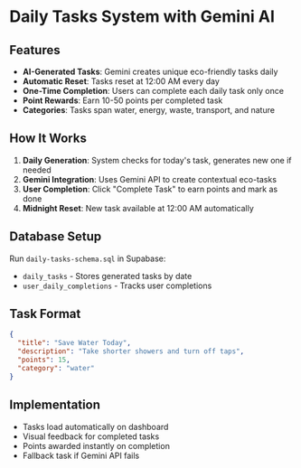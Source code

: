 # Daily Tasks System with Gemini AI

## Features
- **AI-Generated Tasks**: Gemini creates unique eco-friendly tasks daily
- **Automatic Reset**: Tasks reset at 12:00 AM every day
- **One-Time Completion**: Users can complete each daily task only once
- **Point Rewards**: Earn 10-50 points per completed task
- **Categories**: Tasks span water, energy, waste, transport, and nature

## How It Works
1. **Daily Generation**: System checks for today's task, generates new one if needed
2. **Gemini Integration**: Uses Gemini API to create contextual eco-tasks
3. **User Completion**: Click "Complete Task" to earn points and mark as done
4. **Midnight Reset**: New task available at 12:00 AM automatically

## Database Setup
Run `daily-tasks-schema.sql` in Supabase:
- `daily_tasks` - Stores generated tasks by date
- `user_daily_completions` - Tracks user completions

## Task Format
```json
{
  "title": "Save Water Today",
  "description": "Take shorter showers and turn off taps",
  "points": 15,
  "category": "water"
}
```

## Implementation
- Tasks load automatically on dashboard
- Visual feedback for completed tasks
- Points awarded instantly on completion
- Fallback task if Gemini API fails